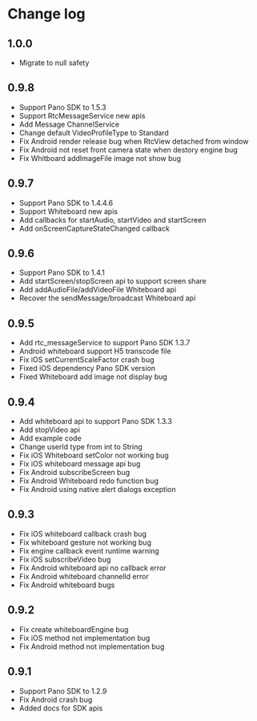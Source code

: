 # Change log

## 1.0.0

* Migrate to null safety

## 0.9.8

* Support Pano SDK to 1.5.3
* Support RtcMessageService new apis
* Add Message ChannelService
* Change default VideoProfileType to Standard
* Fix Android render release bug when RtcView detached from window
* Fix Android not reset front camera state when destory engine bug
* Fix Whitboard addImageFile image not show bug

## 0.9.7

* Support Pano SDK to 1.4.4.6
* Support Whiteboard new apis
* Add callbacks for startAudio, startVideo and startScreen
* Add onScreenCaptureStateChanged callback

## 0.9.6

* Support Pano SDK to 1.4.1
* Add startScreen/stopScreen api to support screen share
* Add addAudioFile/addVideoFile Whiteboard api
* Recover the sendMessage/broadcast Whiteboard api

## 0.9.5

* Add rtc_messageService to support Pano SDK 1.3.7
* Android whiteboard support H5 transcode file
* Fix iOS setCurrentScaleFactor crash bug
* Fixed iOS dependency Pano SDK version
* Fixed Whiteboard add image not display bug

## 0.9.4

* Add whiteboard api to support Pano SDK 1.3.3
* Add stopVideo api
* Add example code
* Change userId type from int to String
* Fix iOS Whiteboard setColor not working bug
* Fix iOS whiteboard message api bug
* Fix Android subscribeScreen bug
* Fix Android Whiteboard redo function bug
* Fix Android using native alert dialogs exception

## 0.9.3

* Fix iOS whiteboard callback crash bug
* Fix whiteboard gesture not working bug
* Fix engine callback event runtime warning
* Fix iOS subscribeVideo bug
* Fix Android whiteboard api no callback error
* Fix Android whiteboard channelId error
* Fix Android whiteboard bugs

## 0.9.2

* Fix create whiteboardEngine bug
* Fix iOS method not implementation bug
* Fix Android method not implementation bug

## 0.9.1

* Support Pano SDK to 1.2.9
* Fix Android crash bug
* Added docs for SDK apis

